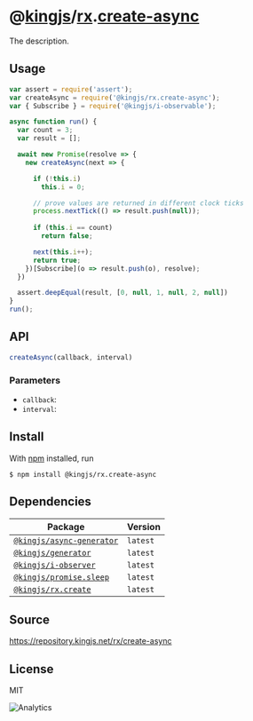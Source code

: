 # @[kingjs][@kingjs]/[rx][ns0].[create-async][ns1]
The description.
## Usage
```js
var assert = require('assert');
var createAsync = require('@kingjs/rx.create-async');
var { Subscribe } = require('@kingjs/i-observable');

async function run() {
  var count = 3;
  var result = [];

  await new Promise(resolve => {
    new createAsync(next => {

      if (!this.i)
        this.i = 0;

      // prove values are returned in different clock ticks
      process.nextTick(() => result.push(null));
      
      if (this.i == count)
        return false;

      next(this.i++);
      return true;
    })[Subscribe](o => result.push(o), resolve);
  })

  assert.deepEqual(result, [0, null, 1, null, 2, null])
}
run();
```

## API
```ts
createAsync(callback, interval)
```

### Parameters
- `callback`: 
- `interval`: 



## Install
With [npm](https://npmjs.org/) installed, run
```
$ npm install @kingjs/rx.create-async
```
## Dependencies
|Package|Version|
|---|---|
|[`@kingjs/async-generator`](https://www.npmjs.com/package/@kingjs/async-generator)|`latest`|
|[`@kingjs/generator`](https://www.npmjs.com/package/@kingjs/generator)|`latest`|
|[`@kingjs/i-observer`](https://www.npmjs.com/package/@kingjs/i-observer)|`latest`|
|[`@kingjs/promise.sleep`](https://www.npmjs.com/package/@kingjs/promise.sleep)|`latest`|
|[`@kingjs/rx.create`](https://www.npmjs.com/package/@kingjs/rx.create)|`latest`|
## Source
https://repository.kingjs.net/rx/create-async
## License
MIT

![Analytics](https://analytics.kingjs.net/rx/create-async)

[@kingjs]: https://www.npmjs.com/package/kingjs
[ns0]: https://www.npmjs.com/package/@kingjs/rx
[ns1]: https://www.npmjs.com/package/@kingjs/rx.create-async
